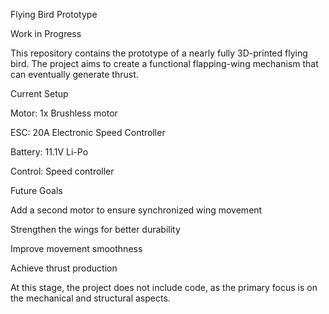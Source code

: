 Flying Bird Prototype

Work in Progress

This repository contains the prototype of a nearly fully 3D-printed flying bird. The project aims to create a functional flapping-wing mechanism that can eventually generate thrust.

Current Setup

Motor: 1x Brushless motor

ESC: 20A Electronic Speed Controller

Battery: 11.1V Li-Po

Control: Speed controller

Future Goals

Add a second motor to ensure synchronized wing movement

Strengthen the wings for better durability

Improve movement smoothness

Achieve thrust production

At this stage, the project does not include code, as the primary focus is on the mechanical and structural aspects.
 
